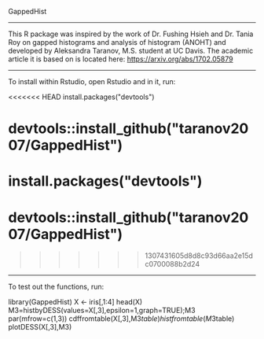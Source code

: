GappedHist
_______________________________________________
This R package was inspired by the work of Dr. Fushing Hsieh and Dr. Tania Roy on gapped histograms and analysis of histogram (ANOHT) and developed by Aleksandra Taranov, M.S. student at UC Davis. The academic article it is based on is located here: https://arxiv.org/abs/1702.05879
_______________________________________________
To install within Rstudio, open Rstudio and in it, run:

<<<<<<< HEAD
install.packages("devtools")

devtools::install_github("taranov2007/GappedHist")
=======
# install.packages("devtools")
# devtools::install_github("taranov2007/GappedHist")
>>>>>>> 1307431605d8d8c93d66aa2e15dc0700088b2d24
_______________________________________________
To test out the functions, run:

library(GappedHist)
X <- iris[,1:4]
head(X)
 M3=histbyDESS(values=X[,3],epsilon=1,graph=TRUE);M3
par(mfrow=c(1,3))
cdffromtable(X[,3],M3$table)
histfromtable(M3$table)
plotDESS(X[,3],M3)
